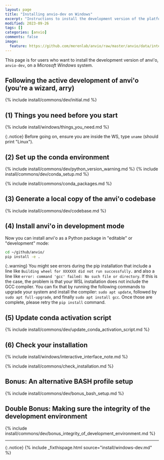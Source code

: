 ```yaml
---
layout: page
title: "Installing anvio-dev on Windows"
excerpt: "Instructions to install the development version of the platform."
modified: 2023-09-26
tags: []
categories: [anvio]
comments: false
image:
  feature: https://github.com/merenlab/anvio/raw/master/anvio/data/interactive/images/logo.png
---
```


This page is for users who want to install the development version of anvi'o, `anvio-dev`, on a _Microsoft Windows_ system.

## Following the active development of anvi'o (you're a wizard, arry)

{% include install/commons/dev/initial.md %}

## (1) Things you need before you start

{% include install/windows/things_you_need.md %}

{:.notice}
Before going on, ensure you are inside the WS, type `uname` (should print "Linux"). 

## (2) Set up the conda environment

{% include install/commons/dev/python_version_warning.md %}
{% include install/commons/dev/conda_setup.md %}

{% include install/commons/conda_packages.md %}

## (3) Generate a local copy of the anvi'o codebase

{% include install/commons/dev/codebase.md %}

## (4) Install anvi'o in development mode

Now you can install anvi'o as a Python package in "editable" or "development" mode:

```bash
cd ~/github/anvio/
pip install -e .
```

{:.warning}
You might see errors during the pip installation that include a line like `Building wheel for XXXXXX did not run successfully.` and also a line like `error: command 'gcc' failed: No such file or directory`. If this is the case, the problem is that your WSL installation does not include the GCC compiler. You can fix that by running the following commands to upgrade your system and install the compiler: `sudo apt update`, followed by `sudo apt full-upgrade`, and finally `sudo apt install gcc`. Once those are complete, please retry the `pip install` command.

## (5) Update conda activation script

{% include install/commons/dev/update_conda_activation_script.md %}

## (6) Check your installation

{% include install/windows/interactive_interface_note.md %}

{% include install/commons/check_installation.md %}

## Bonus: An alternative BASH profile setup

{% include install/commons/dev/bonus_bash_setup.md %}

## Double Bonus: Making sure the integrity of the development environment

{% include install/commons/dev/bonus_integrity_of_development_environment.md %}

---

{:.notice}
{% include _fixthispage.html source="install/windows-dev.md" %}
